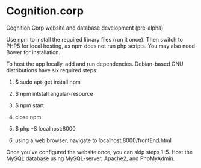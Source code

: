 # Cognition.corp
Cognition Corp website and database development (pre-alpha)

Use npm to install the required library files (run it once). Then switch to PHP5 for local hosting, as npm does not run php scripts. You may also need Bower for installation.

To host the app locally, add and run dependencies. Debian-based GNU distributions have six required steps:

1) $ sudo apt-get install npm

2) $ npm intstall angular-resource

3) $ npm start

4) close npm

5) $ php -S localhost:8000

6) using a web browser, navigate to localhost:8000/frontEnd.html

Once you've configured the website once, you can skip steps 1-5. Host the MySQL database using MySQL-server, Apache2, and PhpMyAdmin.
